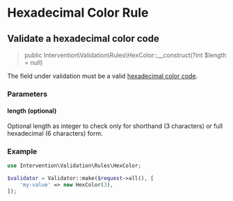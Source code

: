 # Hexadecimal Color Rule
## Validate a hexadecimal color code

> public Intervention\Validation\Rules\HexColor::__construct(?int $length = null)

The field under validation must be a valid [hexadecimal color code](https://en.wikipedia.org/wiki/Web_colors). 

### Parameters

#### length (optional)

Optional length as integer to check only for shorthand (3 characters) or full hexadecimal (6 characters) form.

### Example

```php
use Intervention\Validation\Rules\HexColor;

$validator = Validator::make($request->all(), [
    'my-value' => new HexColor(3),
]);
```


